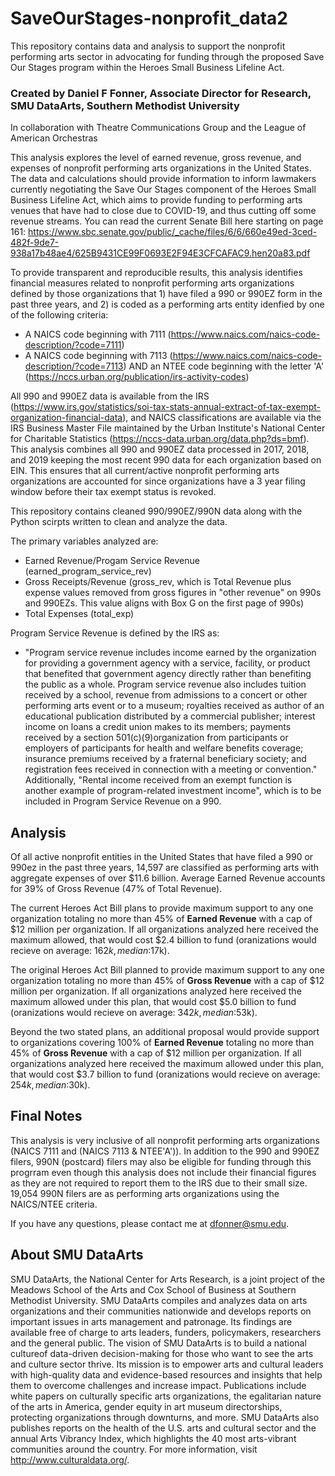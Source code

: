 # SaveOurStages-nonprofit_data2
This repository contains data and analysis to support the nonprofit performing arts sector in advocating for funding through the proposed Save Our Stages program within the Heroes Small Business Lifeline Act.


### Created by Daniel F Fonner, Associate Director for Research, SMU DataArts, Southern Methodist University ###
In collaboration with Theatre Communications Group and the League of American Orchestras


This analysis explores the level of earned revenue, gross revenue, and expenses of nonprofit performing arts organizations in the United States. The data and calculations should provide information to inform lawmakers currently negotiating the Save Our Stages component of the Heroes Small Business Lifeline Act, which aims to provide funding to performing arts venues that have had to close due to COVID-19, and thus cutting off some revenue streams. You can read the current Senate Bill here starting on page 161: https://www.sbc.senate.gov/public/_cache/files/6/6/660e49ed-3ced-482f-9de7-938a17b48ae4/625B9431CE99F0693E2F94E3CFCAFAC9.hen20a83.pdf


To provide transparent and reproducible results, this analysis identifies financial measures related to nonprofit performing arts organizations defined by those organizations that 1) have filed a 990 or 990EZ form in the past three years, and 2) is coded as a performing arts entity idenfied by one of the following criteria:
 - A NAICS code beginning with 7111 (https://www.naics.com/naics-code-description/?code=7111)
 - A NAICS code beginning with 7113 (https://www.naics.com/naics-code-description/?code=7113) AND an NTEE code beginning with the letter 'A' (https://nccs.urban.org/publication/irs-activity-codes)


All 990 and 990EZ data is available from the IRS (https://www.irs.gov/statistics/soi-tax-stats-annual-extract-of-tax-exempt-organization-financial-data), and NAICS classifications are available via the IRS Business Master File maintained by the Urban Institute's National Center for Charitable Statistics (https://nccs-data.urban.org/data.php?ds=bmf). This analysis combines all 990 and 990EZ data processed in 2017, 2018, and 2019 keeping the most recent 990 data for each organization based on EIN. This ensures that all current/active nonprofit performing arts organizations are accounted for since organizations have a 3 year filing window before their tax exempt status is revoked.


This repository contains cleaned 990/990EZ/990N data along with the Python scirpts written to clean and analyze the data. 


The primary variables analyzed are:
 - Earned Revenue/Progam Service Revenue (earned_program_service_rev)
 - Gross Receipts/Revenue (gross_rev, which is Total Revenue plus expense values removed from gross figures in "other revenue" on 990s and 990EZs. This value aligns with Box G on the first page of 990s)
 - Total Expenses (total_exp)
 
Program Service Revenue is defined by the IRS as: 
 - "Program service revenue includes income earned by the organization for providing a government agency with a service, facility, or product that benefited that government agency directly rather than benefiting the public as a whole. Program service revenue also includes tuition received by a school, revenue from admissions to a concert or other performing arts event or to a museum; royalties received as author of an educational publication distributed by a commercial publisher; interest income on loans a credit union makes to its members; payments received by a section 501(c)(9)organization from participants or employers of participants for health and welfare benefits coverage; insurance premiums received by a fraternal beneficiary society; and registration fees received in connection with a meeting or convention." Additionally, "Rental income received from an exempt function is another example of program-related investment income", which is to be included in Program Service Revenue on a 990.



## Analysis ##

Of all active nonprofit entities in the United States that have filed a 990 or 990ez in the past three years, 14,597 are classified as performing arts with aggregate expenses of over $11.6 billion. Average Earned Revenue accounts for 39% of Gross Revenue (47% of Total Revenue). 

The current Heroes Act Bill plans to provide maximum support to any one organization totaling no more than 45% of **Earned Revenue** with a cap of $12 million per organization. If all organizations analyzed here received the maximum allowed, that would cost $2.4 billion to fund (oranizations would recieve on average: $162k, median:$17k).
 
The original Heroes Act Bill planned to provide maximum support to any one organization totaling no more than 45% of **Gross Revenue** with a cap of $12 million per organization. If all organizations analyzed here received the maximum allowed under this plan, that would cost $5.0 billion to fund (oranizations would recieve on average: $342k, median:$53k).

Beyond the two stated plans, an additional proposal would provide support to organizations covering 100% of **Earned Revenue** totaling no more than 45% of **Gross Revenue** with a cap of $12 million per organization. If all organizations analyzed here received the maximum allowed under this plan, that would cost $3.7 billion to fund (oranizations would recieve on average: $254k, median:$30k).


## Final Notes ##

This analysis is very inclusive of all nonprofit performing arts organizations (NAICS 7111 and (NAICS 7113 & NTEE'A')). In addition to the 990 and 990EZ filers, 990N (postcard) filers may also be eligible for funding through this progrram even though this analysis does not include their financial figures as they are not required to report them to the IRS due to their small size. 19,054 990N filers are as performing arts organizations using the NAICS/NTEE criteria.

If you have any questions, please contact me at dfonner@smu.edu.


## About SMU DataArts ##

SMU DataArts, the National Center for Arts Research, is a joint project of the Meadows School of the Arts and Cox School of Business at Southern Methodist University. SMU DataArts compiles and analyzes data on arts organizations and their communities nationwide and develops reports on important issues in arts management and patronage. Its findings are available free of charge to arts leaders, funders, policymakers, researchers and the general public. The vision of SMU DataArts is to build a national cultureof data-driven decision-making for those who want to see the arts and culture sector thrive. Its mission is to empower arts and cultural leaders with high-quality data and evidence-based resources and insights that help them to overcome challenges and increase impact. Publications include white papers on culturally specific arts organizations, the egalitarian nature of the arts in America, gender equity in art museum directorships, protecting organizations through downturns, and more. SMU DataArts also publishes reports on the health of the U.S. arts and cultural sector and the annual Arts Vibrancy Index, which highlights the 40 most arts-vibrant communities around the country. For more information, visit http://www.culturaldata.org/.
